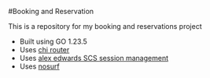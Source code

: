 #Booking and Reservation

This is a repository for my booking and reservations project

- Built using GO 1.23.5
- Uses [chi router](https://github.com/go-chi/chi)
- Uses [alex edwards SCS session management](https://github.com/alexedwards/scs)
- Uses [nosurf](https://github.com/justinas/nosurf)
